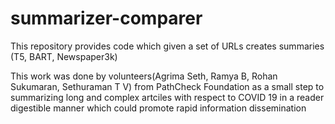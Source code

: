 # summarizer-comparer
This repository provides code which given a set of URLs creates summaries (T5, BART, Newspaper3k)


This work was done by volunteers(Agrima Seth, Ramya B, Rohan Sukumaran, Sethuraman T V) from PathCheck Foundation as a small step to summarizing long and complex artciles with respect to COVID 19 in a reader digestible manner which could promote rapid information dissemination
